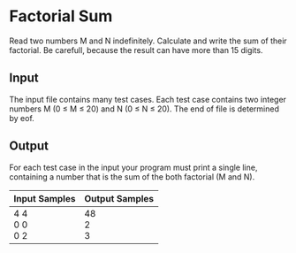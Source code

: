 # Factorial Sum
Read two numbers M and N indefinitely. Calculate and write the sum of their factorial. Be carefull, because the result can have more than 15 digits.

## Input
The input file contains many test cases. Each test case contains two integer numbers M (0 ≤ M ≤ 20) and N (0 ≤ N ≤ 20). The end of file is determined by eof.

## Output
For each test case in the input your program must print a single line, containing a number that is the sum of the both factorial (M and N).

|     Input Samples    | Output Samples |
|----------------------|----------------|
| 4 4<br> 0 0 <br> 0 2 | 48<br> 2<br> 3 |